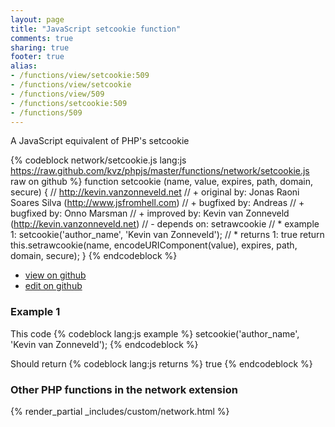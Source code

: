 ```yaml
---
layout: page
title: "JavaScript setcookie function"
comments: true
sharing: true
footer: true
alias:
- /functions/view/setcookie:509
- /functions/view/setcookie
- /functions/view/509
- /functions/setcookie:509
- /functions/509
---
```

<!-- Generated by Rakefile:build -->
A JavaScript equivalent of PHP's setcookie

{% codeblock network/setcookie.js lang:js https://raw.github.com/kvz/phpjs/master/functions/network/setcookie.js raw on github %}
function setcookie (name, value, expires, path, domain, secure) {
  // http://kevin.vanzonneveld.net
  // +   original by: Jonas Raoni Soares Silva (http://www.jsfromhell.com)
  // +   bugfixed by: Andreas
  // +   bugfixed by: Onno Marsman
  // +   improved by: Kevin van Zonneveld (http://kevin.vanzonneveld.net)
  // -    depends on: setrawcookie
  // *     example 1: setcookie('author_name', 'Kevin van Zonneveld');
  // *     returns 1: true
  return this.setrawcookie(name, encodeURIComponent(value), expires, path, domain, secure);
}
{% endcodeblock %}

 - [view on github](https://github.com/kvz/phpjs/blob/master/functions/network/setcookie.js)
 - [edit on github](https://github.com/kvz/phpjs/edit/master/functions/network/setcookie.js)

### Example 1
This code
{% codeblock lang:js example %}
setcookie('author_name', 'Kevin van Zonneveld');
{% endcodeblock %}

Should return
{% codeblock lang:js returns %}
true
{% endcodeblock %}


### Other PHP functions in the network extension
{% render_partial _includes/custom/network.html %}
